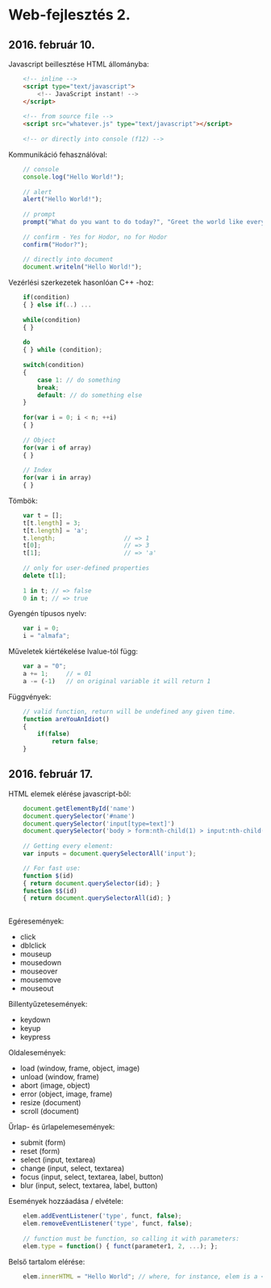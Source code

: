 Web-fejlesztés 2.
=== 

## 2016. február 10. ##

Javascript beillesztése HTML állományba:
``` HTML
	<!-- inline -->
	<script type="text/javascript">
		<!-- JavaScript instant! -->
	</script>
	
	<!-- from source file -->
	<script src="whatever.js" type="text/javascript"></script>
	
	<!-- or directly into console (f12) -->
```

Kommunikáció fehasználóval:
``` javascript
	// console
	console.log("Hello World!");
	
	// alert
	alert("Hello World!");
	
	// prompt
	prompt("What do you want to do today?", "Greet the world like every day.");
	
	// confirm - Yes for Hodor, no for Hodor
	confirm("Hodor?");
	
	// directly into document
	document.writeln("Hello World!");

```

Vezérlési szerkezetek hasonlóan C++ -hoz:
``` javascript
	if(condition)
	{ } else if(..) ...
	
	while(condition)
	{ }
	
	do
	{ } while (condition);
	
	switch(condition)
	{
		case 1: // do something
		break;
		default: // do something else
	}
	
	for(var i = 0; i < n; ++i)
	{ }
	
	// Object
	for(var i of array)
	{ }
	
	// Index
	for(var i in array)
	{ }
```

Tömbök:
``` javascript
	var t = [];
	t[t.length] = 3;
	t[t.length] = 'a';
	t.length; 					// => 1
	t[0]; 						// => 3
	t[1]; 						// => 'a'
	
	// only for user-defined properties
	delete t[1];
	
	1 in t; // => false
	0 in t; // => true
```

Gyengén típusos nyelv:
``` javascript
	var i = 0;
	i = "almafa";
```

Műveletek kiértékelése lvalue-tól függ:
``` javascript
	var a = "0";
	a += 1; 	// = 01
	a -= (-1)	// on original variable it will return 1
```

Függvények:
``` javascript
	// valid function, return will be undefined any given time.
	function areYouAnIdiot()
	{
		if(false)
			return false;
	}
```

## 2016. február 17. ##

HTML elemek elérése javascript-ből:
``` javascript
	document.getElementById('name')
	document.querySelector('#name')
	document.querySelector('input[type=text]')
	document.querySelector('body > form:nth-child(1) > input:nth-child(1)')
	
	// Getting every element:
	var inputs = document.querySelectorAll('input');

	// For fast use:
	function $(id)
	{ return document.querySelector(id); }
	function $$(id)
	{ return document.querySelectorAll(id); }
	

```

Egéresemények:
* click
* dblclick
* mouseup
* mousedown
* mouseover
* mousemove
* mouseout

Billentyűzetesemények:
* keydown
* keyup
* keypress

Oldalesemények:
* load (window, frame, object, image)
* unload (window, frame)
* abort (image, object)
* error (object, image, frame)
* resize (document)
* scroll (document)

Űrlap- és űrlapelemesemények:
* submit (form)
* reset (form)
* select (input, textarea)
* change (input, select, textarea)
* focus (input, select, textarea, label, button)
* blur (input, select, textarea, label, button)

Események hozzáadása / elvétele:
``` javascript
	elem.addEventListener('type', funct, false);
	elem.removeEventListener('type', funct, false);
	
	// function must be function, so calling it with parameters:
	elem.type = function() { funct(parameter1, 2, ...); };
```

Belső tartalom elérése:
``` javascript
	elem.innerHTML = "Hello World"; // where, for instance, elem is a <p> element.
```
